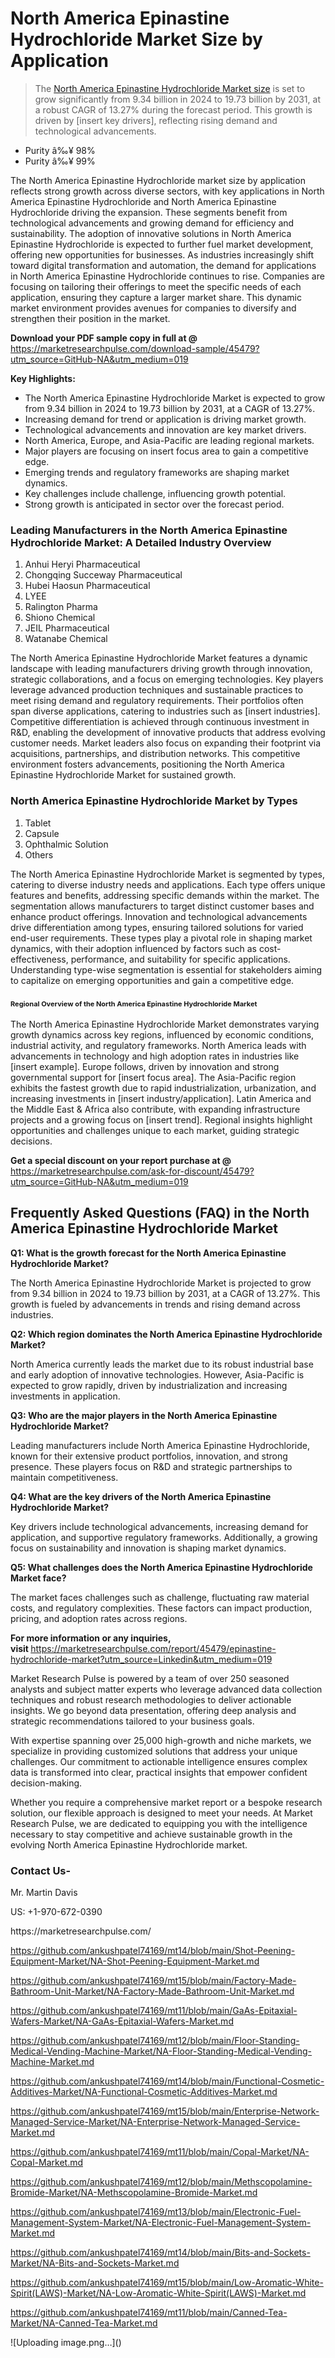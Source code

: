 <h1>North America Epinastine Hydrochloride Market&nbsp;Size by Application</h1><blockquote><p>The <a href="https://marketresearchpulse.com/download-sample/45479?utm_source=GitHub-NA&amp;utm_medium=019">North America Epinastine Hydrochloride Market size</a> is set to grow significantly from 9.34 billion in 2024 to 19.73 billion by 2031, at a robust CAGR of 13.27% during the forecast period. This growth is driven by [insert key drivers], reflecting rising demand and technological advancements.</p></blockquote><ul><li>Purity â‰¥ 98%<li> Purity â‰¥ 99%</li></ul><p>The North America Epinastine Hydrochloride market size by application reflects strong growth across diverse sectors, with key applications in North America Epinastine Hydrochloride and North America Epinastine Hydrochloride driving the expansion. These segments benefit from technological advancements and growing demand for efficiency and sustainability. The adoption of innovative solutions in North America Epinastine Hydrochloride is expected to further fuel market development, offering new opportunities for businesses. As industries increasingly shift toward digital transformation and automation, the demand for applications in North America Epinastine Hydrochloride continues to rise. Companies are focusing on tailoring their offerings to meet the specific needs of each application, ensuring they capture a larger market share. This dynamic market environment provides avenues for companies to diversify and strengthen their position in the market.</p><p><strong>Download your PDF sample copy in full at @ </strong><a href="https://marketresearchpulse.com/download-sample/45479?utm_source=GitHub-NA&amp;utm_medium=019">https://marketresearchpulse.com/download-sample/45479?utm_source=GitHub-NA&amp;utm_medium=019</a></p><p><strong>Key Highlights: </strong></p><ul><li>The North America Epinastine Hydrochloride Market is expected to grow from 9.34 billion in 2024 to 19.73 billion by 2031, at a CAGR of 13.27%.</li><li>Increasing demand for trend or application is driving market growth.</li><li>Technological advancements and innovation are key market drivers.</li><li>North America, Europe, and Asia-Pacific are leading regional markets.</li><li>Major players are focusing on insert focus area to gain a competitive edge.</li><li>Emerging trends and regulatory frameworks are shaping market dynamics.</li><li>Key challenges include challenge, influencing growth potential.</li><li>Strong growth is anticipated in sector over the forecast period.</li></ul><h3>Leading Manufacturers in the North America Epinastine Hydrochloride Market: A Detailed Industry Overview</h3><ol><li>Anhui Heryi Pharmaceutical</li><li>Chongqing Succeway Pharmaceutical</li><li>Hubei Haosun Pharmaceutical</li><li>LYEE</li><li>Ralington Pharma</li><li>Shiono Chemical</li><li>JEIL Pharmaceutical</li><li>Watanabe Chemical</li></ol><div class="flex max-w-full flex-col flex-grow"><div class="min-h-8 text-message flex w-full flex-col items-end gap-2 whitespace-normal break-words [.text-message+&amp;]:mt-5" dir="auto" data-message-author-role="assistant" data-message-id="fd8432e4-4910-450d-b182-61b7bfb0a01f" data-message-model-slug="gpt-4o"><div class="flex w-full flex-col gap-1 empty:hidden first:pt-[3px]"><div class="markdown prose w-full break-words dark:prose-invert light"><p>The North America Epinastine Hydrochloride Market features a dynamic landscape with leading manufacturers driving growth through innovation, strategic collaborations, and a focus on emerging technologies. Key players leverage advanced production techniques and sustainable practices to meet rising demand and regulatory requirements. Their portfolios often span diverse applications, catering to industries such as [insert industries]. Competitive differentiation is achieved through continuous investment in R&amp;D, enabling the development of innovative products that address evolving customer needs. Market leaders also focus on expanding their footprint via acquisitions, partnerships, and distribution networks. This competitive environment fosters advancements, positioning the North America Epinastine Hydrochloride Market for sustained growth.</p></div></div></div></div><h3>North America Epinastine Hydrochloride Market by Types</h3><ol><li>Tablet<li> Capsule<li> Ophthalmic Solution<li> Others</li></ol><div class="flex max-w-full flex-col flex-grow"><div class="min-h-8 text-message flex w-full flex-col items-end gap-2 whitespace-normal break-words [.text-message+&amp;]:mt-5" dir="auto" data-message-author-role="assistant" data-message-id="084470be-0bb7-4664-bddf-5156b4f41249" data-message-model-slug="gpt-4o-mini"><div class="flex w-full flex-col gap-1 empty:hidden first:pt-[3px]"><div class="markdown prose w-full break-words dark:prose-invert light"><p>The North America Epinastine Hydrochloride Market is segmented by types, catering to diverse industry needs and applications. Each type offers unique features and benefits, addressing specific demands within the market. The segmentation allows manufacturers to target distinct customer bases and enhance product offerings. Innovation and technological advancements drive differentiation among types, ensuring tailored solutions for varied end-user requirements. These types play a pivotal role in shaping market dynamics, with their adoption influenced by factors such as cost-effectiveness, performance, and suitability for specific applications. Understanding type-wise segmentation is essential for stakeholders aiming to capitalize on emerging opportunities and gain a competitive edge.</p></div></div></div></div><h3><span style="font-size: 11px;">Regional Overview of the North America Epinastine Hydrochloride Market</span></h3><div class="flex max-w-full flex-col flex-grow"><div class="min-h-8 text-message flex w-full flex-col items-end gap-2 whitespace-normal break-words [.text-message+&amp;]:mt-5" dir="auto" data-message-author-role="assistant" data-message-id="e9038762-ce64-4e30-91c9-9bd413514231" data-message-model-slug="gpt-4o-mini"><div class="flex w-full flex-col gap-1 empty:hidden first:pt-[3px]"><div class="markdown prose w-full break-words dark:prose-invert light"><p>The North America Epinastine Hydrochloride Market demonstrates varying growth dynamics across key regions, influenced by economic conditions, industrial activity, and regulatory frameworks. North America leads with advancements in technology and high adoption rates in industries like [insert example]. Europe follows, driven by innovation and strong governmental support for [insert focus area]. The Asia-Pacific region exhibits the fastest growth due to rapid industrialization, urbanization, and increasing investments in [insert industry/application]. Latin America and the Middle East &amp; Africa also contribute, with expanding infrastructure projects and a growing focus on [insert trend]. Regional insights highlight opportunities and challenges unique to each market, guiding strategic decisions.</p></div></div></div></div><p><strong>Get a special discount on your report purchase at @ </strong><a href="https://marketresearchpulse.com/ask-for-discount/45479?utm_source=GitHub-NA&amp;utm_medium=019">https://marketresearchpulse.com/ask-for-discount/45479?utm_source=GitHub-NA&amp;utm_medium=019</a></p><h2>Frequently Asked Questions (FAQ) in the North America Epinastine Hydrochloride Market</h2><p><strong>Q1: What is the growth forecast for the North America Epinastine Hydrochloride Market?</strong></p><p>The North America Epinastine Hydrochloride Market is projected to grow from 9.34 billion in 2024 to 19.73 billion by 2031, at a CAGR of 13.27%. This growth is fueled by advancements in trends and rising demand across industries.</p><p><strong>Q2: Which region dominates the North America Epinastine Hydrochloride Market?</strong></p><p>North America currently leads the market due to its robust industrial base and early adoption of innovative technologies. However, Asia-Pacific is expected to grow rapidly, driven by industrialization and increasing investments in application.</p><p><strong>Q3: Who are the major players in the North America Epinastine Hydrochloride Market?</strong></p><p>Leading manufacturers include North America Epinastine Hydrochloride, known for their extensive product portfolios, innovation, and strong presence. These players focus on R&amp;D and strategic partnerships to maintain competitiveness.</p><p><strong>Q4: What are the key drivers of the North America Epinastine Hydrochloride Market?</strong></p><p>Key drivers include technological advancements, increasing demand for application, and supportive regulatory frameworks. Additionally, a growing focus on sustainability and innovation is shaping market dynamics.</p><p><strong>Q5: What challenges does the North America Epinastine Hydrochloride Market face?</strong></p><p>The market faces challenges such as challenge, fluctuating raw material costs, and regulatory complexities. These factors can impact production, pricing, and adoption rates across regions.</p><p><strong>For more information or any inquiries, visit&nbsp;</strong><a href="https://marketresearchpulse.com/report/45479/epinastine-hydrochloride-market?utm_source=Linkedin&utm_medium=019">https://marketresearchpulse.com/report/45479/epinastine-hydrochloride-market?utm_source=Linkedin&utm_medium=019</a></p><p>Market Research Pulse is powered by a team of over 250 seasoned analysts and subject matter experts who leverage advanced data collection techniques and robust research methodologies to deliver actionable insights. We go beyond data presentation, offering deep analysis and strategic recommendations tailored to your business goals.</p><p>With expertise spanning over 25,000 high-growth and niche markets, we specialize in providing customized solutions that address your unique challenges. Our commitment to actionable intelligence ensures complex data is transformed into clear, practical insights that empower confident decision-making.</p><p>Whether you require a comprehensive market report or a bespoke research solution, our flexible approach is designed to meet your needs. At Market Research Pulse, we are dedicated to equipping you with the intelligence necessary to stay competitive and achieve sustainable growth in the evolving North America Epinastine Hydrochloride market.</p><h3><strong>Contact Us-</strong></h3><p>Mr. Martin Davis</p><p>US: +1-970-672-0390</p><p>https://marketresearchpulse.com/</p><p><a href="https://github.com/ankushpatel74169/mt14/blob/main/Shot-Peening-Equipment-Market/NA-Shot-Peening-Equipment-Market.md">https://github.com/ankushpatel74169/mt14/blob/main/Shot-Peening-Equipment-Market/NA-Shot-Peening-Equipment-Market.md</a></p><p><a href="https://github.com/ankushpatel74169/mt15/blob/main/Factory-Made-Bathroom-Unit-Market/NA-Factory-Made-Bathroom-Unit-Market.md">https://github.com/ankushpatel74169/mt15/blob/main/Factory-Made-Bathroom-Unit-Market/NA-Factory-Made-Bathroom-Unit-Market.md</a></p><p><a href="https://github.com/ankushpatel74169/mt11/blob/main/GaAs-Epitaxial-Wafers-Market/NA-GaAs-Epitaxial-Wafers-Market.md">https://github.com/ankushpatel74169/mt11/blob/main/GaAs-Epitaxial-Wafers-Market/NA-GaAs-Epitaxial-Wafers-Market.md</a></p><p><a href="https://github.com/ankushpatel74169/mt12/blob/main/Floor-Standing-Medical-Vending-Machine-Market/NA-Floor-Standing-Medical-Vending-Machine-Market.md">https://github.com/ankushpatel74169/mt12/blob/main/Floor-Standing-Medical-Vending-Machine-Market/NA-Floor-Standing-Medical-Vending-Machine-Market.md</a></p><p><a href="https://github.com/ankushpatel74169/mt14/blob/main/Functional-Cosmetic-Additives-Market/NA-Functional-Cosmetic-Additives-Market.md">https://github.com/ankushpatel74169/mt14/blob/main/Functional-Cosmetic-Additives-Market/NA-Functional-Cosmetic-Additives-Market.md</a></p><p><a href="https://github.com/ankushpatel74169/mt15/blob/main/Enterprise-Network-Managed-Service-Market/NA-Enterprise-Network-Managed-Service-Market.md">https://github.com/ankushpatel74169/mt15/blob/main/Enterprise-Network-Managed-Service-Market/NA-Enterprise-Network-Managed-Service-Market.md</a></p><p><a href="https://github.com/ankushpatel74169/mt11/blob/main/Copal-Market/NA-Copal-Market.md">https://github.com/ankushpatel74169/mt11/blob/main/Copal-Market/NA-Copal-Market.md</a></p><p><a href="https://github.com/ankushpatel74169/mt12/blob/main/Methscopolamine-Bromide-Market/NA-Methscopolamine-Bromide-Market.md">https://github.com/ankushpatel74169/mt12/blob/main/Methscopolamine-Bromide-Market/NA-Methscopolamine-Bromide-Market.md</a></p><p><a href="https://github.com/ankushpatel74169/mt13/blob/main/Electronic-Fuel-Management-System-Market/NA-Electronic-Fuel-Management-System-Market.md">https://github.com/ankushpatel74169/mt13/blob/main/Electronic-Fuel-Management-System-Market/NA-Electronic-Fuel-Management-System-Market.md</a></p><p><a href="https://github.com/ankushpatel74169/mt14/blob/main/Bits-and-Sockets-Market/NA-Bits-and-Sockets-Market.md">https://github.com/ankushpatel74169/mt14/blob/main/Bits-and-Sockets-Market/NA-Bits-and-Sockets-Market.md</a></p><p><a href="https://github.com/ankushpatel74169/mt15/blob/main/Low-Aromatic-White-Spirit(LAWS)-Market/NA-Low-Aromatic-White-Spirit(LAWS)-Market.md">https://github.com/ankushpatel74169/mt15/blob/main/Low-Aromatic-White-Spirit(LAWS)-Market/NA-Low-Aromatic-White-Spirit(LAWS)-Market.md</a></p><p><a href="https://github.com/ankushpatel74169/mt11/blob/main/Canned-Tea-Market/NA-Canned-Tea-Market.md">https://github.com/ankushpatel74169/mt11/blob/main/Canned-Tea-Market/NA-Canned-Tea-Market.md</a></p>
![Uploading image.png…]()
